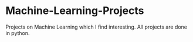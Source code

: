 # Machine-Learning-Projects
Projects on Machine Learning which I find interesting. All projects are done in python. 
